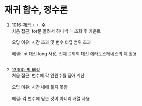 # 재귀 함수, 정수론

1. [1016-제곱 ㄴㄴ 수](https://www.acmicpc.net/problem/1016)
   <br>
   처음 접근: for문 돌려서 하나씩 다 조회 후 카운트
   <br><br>
   오답 이유: 시간 초과 및 변수 타입 범위 초과
   <br><br>
   해결: int 대신 long 사용, 전체 순회회 대신 에라토스테네스의 체 활용
   <br><br>

2. [13300-방 배정](https://www.acmicpc.net/problem/13300)
   <br>
   처음 접근: 변수에 각 인원수를 담아 계산
   <br><br>
   오답 이유: 시간 내에 풀지 못함
   <br><br>
   해결: 각 변수에 담는 것이 아니라 배열 사용
   <br><br>
